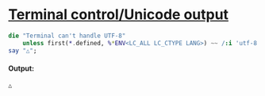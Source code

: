 [1]: https://rosettacode.org/wiki/Terminal_control/Unicode_output

# [Terminal control/Unicode output][1]

```raku
die "Terminal can't handle UTF-8"
    unless first(*.defined, %*ENV<LC_ALL LC_CTYPE LANG>) ~~ /:i 'utf-8'/;
say "△";
```

#### Output:
```
△
```